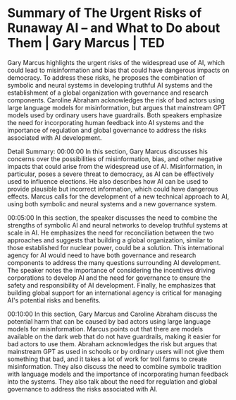 # Summary of The Urgent Risks of Runaway AI – and What to Do about Them | Gary Marcus | TED

Gary Marcus highlights the urgent risks of the widespread use of AI, which could lead to misinformation and bias that could have dangerous impacts on democracy. To address these risks, he proposes the combination of symbolic and neural systems in developing truthful AI systems and the establishment of a global organization with governance and research components. Caroline Abraham acknowledges the risk of bad actors using large language models for misinformation, but argues that mainstream GPT models used by ordinary users have guardrails. Both speakers emphasize the need for incorporating human feedback into AI systems and the importance of regulation and global governance to address the risks associated with AI development.

Detail Summary: 
00:00:00
In this section, Gary Marcus discusses his concerns over the possibilities of misinformation, bias, and other negative impacts that could arise from the widespread use of AI. Misinformation, in particular, poses a severe threat to democracy, as AI can be effectively used to influence elections. He also describes how AI can be used to provide plausible but incorrect information, which could have dangerous effects. Marcus calls for the development of a new technical approach to AI, using both symbolic and neural systems and a new governance system.

00:05:00
In this section, the speaker discusses the need to combine the strengths of symbolic AI and neural networks to develop truthful systems at scale in AI. He emphasizes the need for reconciliation between the two approaches and suggests that building a global organization, similar to those established for nuclear power, could be a solution. This international agency for AI would need to have both governance and research components to address the many questions surrounding AI development. The speaker notes the importance of considering the incentives driving corporations to develop AI and the need for governance to ensure the safety and responsibility of AI development. Finally, he emphasizes that building global support for an international agency is critical for managing AI's potential risks and benefits.

00:10:00
In this section, Gary Marcus and Caroline Abraham discuss the potential harm that can be caused by bad actors using large language models for misinformation. Marcus points out that there are models available on the dark web that do not have guardrails, making it easier for bad actors to use them. Abraham acknowledges the risk but argues that mainstream GPT as used in schools or by ordinary users will not give them something that bad, and it takes a lot of work for troll farms to create misinformation. They also discuss the need to combine symbolic tradition with language models and the importance of incorporating human feedback into the systems. They also talk about the need for regulation and global governance to address the risks associated with AI.

